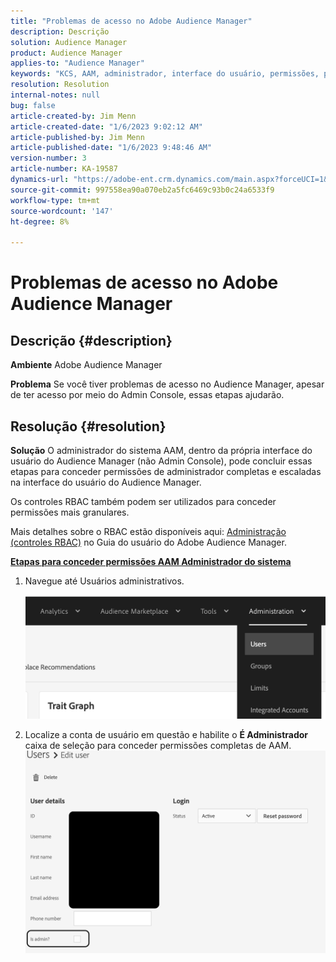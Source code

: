 ```yaml
---
title: "Problemas de acesso no Adobe Audience Manager"
description: Descrição
solution: Audience Manager
product: Audience Manager
applies-to: "Audience Manager"
keywords: "KCS, AAM, administrador, interface do usuário, permissões, problemas de acesso, Adobe Audience Manager, Como"
resolution: Resolution
internal-notes: null
bug: false
article-created-by: Jim Menn
article-created-date: "1/6/2023 9:02:12 AM"
article-published-by: Jim Menn
article-published-date: "1/6/2023 9:48:46 AM"
version-number: 3
article-number: KA-19587
dynamics-url: "https://adobe-ent.crm.dynamics.com/main.aspx?forceUCI=1&pagetype=entityrecord&etn=knowledgearticle&id=49d8e6cc-a08d-ed11-81ac-6045bd006704"
source-git-commit: 997558ea90a070eb2a5fc6469c93b0c24a6533f9
workflow-type: tm+mt
source-wordcount: '147'
ht-degree: 8%

---
```


# Problemas de acesso no Adobe Audience Manager

## Descrição {#description}


<b>Ambiente</b>
Adobe Audience Manager

<b>Problema</b>
Se você tiver problemas de acesso no Audience Manager, apesar de ter acesso por meio do Admin Console, essas etapas ajudarão.


## Resolução {#resolution}


<b>Solução</b>
O administrador do sistema AAM, dentro da própria interface do usuário do Audience Manager (não Admin Console), pode concluir essas etapas para conceder permissões de administrador completas e escaladas na interface do usuário do Audience Manager.

Os controles RBAC também podem ser utilizados para conceder permissões mais granulares.

Mais detalhes sobre o RBAC estão disponíveis aqui: [Administração (controles RBAC)](https://experienceleague.adobe.com/docs/audience-manager/user-guide/features/administration/administration-overview.html?lang=pt-BR) no Guia do usuário do Adobe Audience Manager.

<u><b>Etapas para conceder permissões AAM Administrador do sistema</b></u>

1. Navegue até Usuários administrativos.

   ![](assets/0c4ffacf-e9d5-ec11-a7b5-000d3a37750e.png)
2. Localize a conta de usuário em questão e habilite o <b>É Administrador</b> caixa de seleção para conceder permissões completas de AAM.![](assets/07c16ce8-e9d5-ec11-a7b5-000d3a37750e.png)

